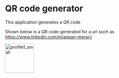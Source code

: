# QR code generator

This application generates a QR code

Shown below is a QR code generated for a url such as https://www.linkedin.com/in/appan-merari/

<img width="95" alt="profile1_small" src="https://github.com/blockchainamm/FRED_Economic_Data_Analysis/assets/82846751/95f555a7-e27a-467a-a85d-d3561f11cf1b">

